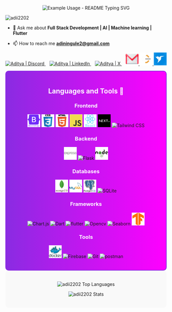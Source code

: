 <p align="center">
  <img src="https://readme-typing-svg.demolab.com/?lines=Hello+👋+I+am+Aditya;Full+Stack+Developer&font=Fira%20Code&center=true&width=380&height=50&duration=4000&pause=1000" alt="Example Usage - README Typing SVG">
</p>
<p align="left"> <img src="https://komarev.com/ghpvc/?username=adii2202&label=Profile%20views&color=0e75b6&style=flat" alt="adii2202" /> </p>

- 💬 Ask me about **Full Stack Development | AI | Machine learning | Flutter**

- 📫 How to reach me **adiningule2@gmail.com**

<p align="center">
    <a href="https://discord.com/users/925950240278863962" target="_blank">
        <img alt="Aditya | Discord" width="40" height="40" src="https://skillicons.dev/icons?i=discord" />
    </a>&nbsp;&nbsp; 
    <a href="https://linkedin.com/in/aditya-ningule/" target="_blank">
        <img alt="Aditya | LinkedIn" width="40" height="40" src="https://skillicons.dev/icons?i=linkedin" />
    </a>&nbsp;&nbsp; 
    <a href="https://twitter.com/Adii2202" target="_blank">
        <img alt="Aditya | X" width="40" height="40" src="https://skillicons.dev/icons?i=twitter" />
    </a>&nbsp;&nbsp; 
    <a href="mailto:adiningule2@gmail.com?subject='Hey there, nice connecting with you'" target="_blank">
        <img alt="Gmail" src="gmail.png" width="40" height="40"/>
    </a>
    <a href="https://www.leetcode.com/adii2202/" target="_blank">
        <img alt="LeetCode" src="leetcodelogo.png" width="40" height="40"/>
    </a>
    <a href="https://www.freelancer.com/u/Adii22" target="_blank">
        <img alt="Freelancer" src="freelancerlogo.jpeg" width="40" height="40"/>
    </a>
</p>

<!--
<div style="background: linear-gradient(to bottom right, #8a2be2, #4b0082); border: 2px solid #8a2be2; border-radius: 15px; padding: 20px; width: fit-content; margin: 0 auto;">
    <h3 style="color: #ffffff; font-family: Arial, sans-serif; text-align: center;">Connect with me:</h3>
    <p style="text-align: center;">
        <a href="https://linkedin.com/in/aditya-ningule/" target="_blank" style="text-decoration: none;">
            <img src="https://raw.githubusercontent.com/rahuldkjain/github-profile-readme-generator/master/src/images/icons/Social/linked-in-alt.svg" alt="LinkedIn" height="30" width="40" style="margin-right: 10px;" />
        </a>
        <a href="https://twitter.com/Adii2202" target="_blank" style="text-decoration: none;">
            <img src="https://raw.githubusercontent.com/rahuldkjain/github-profile-readme-generator/master/src/images/icons/Social/twitter-alt.svg" alt="Twitter" height="30" width="40" style="margin-right: 10px;" />
        </a>
        <a href="https://www.hackerrank.com/profile/adiningule2" target="_blank" style="text-decoration: none;">
            <img src="https://raw.githubusercontent.com/rahuldkjain/github-profile-readme-generator/master/src/images/icons/Social/hackerrank.svg" alt="HackerRank" height="30" width="40" style="margin-right: 10px;" />
        </a>
        <a href="https://www.leetcode.com/adii2202/" target="_blank" style="text-decoration: none;">
            <img src="https://raw.githubusercontent.com/rahuldkjain/github-profile-readme-generator/master/src/images/icons/Social/leet-code.svg" alt="LeetCode" height="30" width="40" style="margin-right: 10px;" />
        </a>
    </p>
</div>
-->
<div style="background-image: linear-gradient(to right, #8A2BE2, #FF00FF); padding: 20px; border-radius: 10px; border: 2px solid #8A2BE2;">
  <h2 align="center" style="color: white;">Languages and Tools 🚀</h2>
  
  <h3 align="center" style="color: white;">Frontend</h3>
  <p align="center">
    <img src="https://raw.githubusercontent.com/devicons/devicon/master/icons/bootstrap/bootstrap-plain-wordmark.svg" alt="Bootstrap" width="40" height="40"/>
    <img src="https://raw.githubusercontent.com/devicons/devicon/master/icons/css3/css3-original-wordmark.svg" alt="CSS3" width="40" height="40"/>
    <img src="https://raw.githubusercontent.com/devicons/devicon/master/icons/html5/html5-original-wordmark.svg" alt="HTML5" width="40" height="40"/>
    <img src="https://raw.githubusercontent.com/devicons/devicon/master/icons/javascript/javascript-original.svg" alt="JavaScript" width="40" height="40"/>
    <img src="https://raw.githubusercontent.com/devicons/devicon/master/icons/react/react-original-wordmark.svg" alt="React" width="40" height="40"/>
    <img src="nextjs.jpeg" alt="nextjs" width="40" height="40"/>
    <img src="https://www.vectorlogo.zone/logos/tailwindcss/tailwindcss-icon.svg" alt="Tailwind CSS" width="40" height="40"/>
  </p>

  <h3 align="center" style="color: white;">Backend</h3>
  <p align="center">
    <img src="https://raw.githubusercontent.com/devicons/devicon/master/icons/express/express-original-wordmark.svg" alt="Express.js" width="40" height="40"/>
    <img src="https://www.vectorlogo.zone/logos/pocoo_flask/pocoo_flask-icon.svg" alt="Flask" width="40" height="40"/>
    <img src="https://raw.githubusercontent.com/devicons/devicon/master/icons/nodejs/nodejs-original-wordmark.svg" alt="Node.js" width="40" height="40"/>
  </p>

  <h3 align="center" style="color: white;">Databases</h3>
  <p align="center">
    <img src="https://raw.githubusercontent.com/devicons/devicon/master/icons/mongodb/mongodb-original-wordmark.svg" alt="MongoDB" width="40" height="40"/>
    <img src="https://raw.githubusercontent.com/devicons/devicon/master/icons/mysql/mysql-original-wordmark.svg" alt="MySQL" width="40" height="40"/>
    <img src="https://raw.githubusercontent.com/devicons/devicon/master/icons/postgresql/postgresql-original-wordmark.svg" alt="PostgreSQL" width="40" height="40"/>
    <img src="https://www.vectorlogo.zone/logos/sqlite/sqlite-icon.svg" alt="SQLite" width="40" height="40"/>
  </p>

  <h3 align="center" style="color: white;">Frameworks</h3>
  <p align="center">
    <img src="https://www.chartjs.org/media/logo-title.svg" alt="Chart.js" width="40" height="40"/>
    <img src="https://www.vectorlogo.zone/logos/dartlang/dartlang-icon.svg" alt="Dart" width="40" height="40"/>
    <img src="https://www.vectorlogo.zone/logos/flutterio/flutterio-icon.svg" alt="flutter" width="40" height="40"/>
    <img src="https://www.vectorlogo.zone/logos/opencv/opencv-icon.svg" alt="Opencv" width="40" height="40"/>
    <img src="https://seaborn.pydata.org/_images/logo-mark-lightbg.svg" alt="Seaborn" width="40" height="40"/>
    <img src="https://raw.githubusercontent.com/devicons/devicon/master/icons/tensorflow/tensorflow-original.svg" alt="TensorFlow" width="40" height="40"/>
  </p>

  <h3 align="center" style="color: white;">Tools</h3>
  <p align="center">
    <img src="https://raw.githubusercontent.com/devicons/devicon/master/icons/docker/docker-original-wordmark.svg" alt="Docker" width="40" height="40"/>
    <img src="https://www.vectorlogo.zone/logos/firebase/firebase-icon.svg" alt="Firebase" width="40" height="40"/>
    <img src="https://www.vectorlogo.zone/logos/git-scm/git-scm-icon.svg" alt="Git" width="40" height="40"/>
     <img src="https://www.vectorlogo.zone/logos/getpostman/getpostman-icon.svg" alt="postman" width="40" height="40"/>
  </p>
</div>


<div style="background-color: #f9f9f9; padding: 20px; border-radius: 10px;">
  <p align="center">
    <img src="https://github-readme-stats.vercel.app/api/top-langs?username=adii2202&show_icons=true&locale=en&layout=compact" alt="adii2202 Top Languages" />
  </p>

  <p align="center">
    <img src="https://github-readme-stats.vercel.app/api?username=adii2202&show_icons=true&locale=en" alt="adii2202 Stats" />
  </p>
</div>

